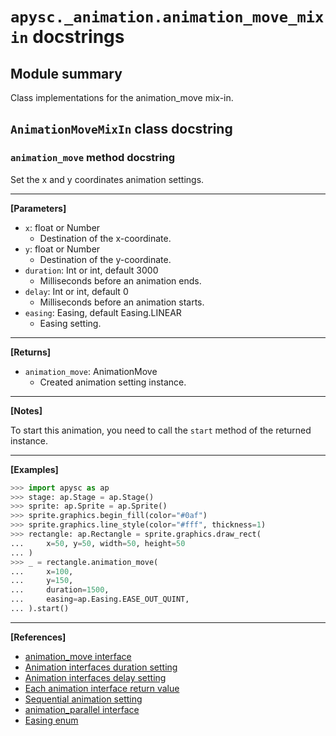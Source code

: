 # `apysc._animation.animation_move_mixin` docstrings

## Module summary

Class implementations for the animation_move mix-in.

## `AnimationMoveMixIn` class docstring

### `animation_move` method docstring

Set the x and y coordinates animation settings.<hr>

**[Parameters]**

- `x`: float or Number
  - Destination of the x-coordinate.
- `y`: float or Number
  - Destination of the y-coordinate.
- `duration`: Int or int, default 3000
  - Milliseconds before an animation ends.
- `delay`: Int or int, default 0
  - Milliseconds before an animation starts.
- `easing`: Easing, default Easing.LINEAR
  - Easing setting.

<hr>

**[Returns]**

- `animation_move`: AnimationMove
  - Created animation setting instance.

<hr>

**[Notes]**

To start this animation, you need to call the `start` method of the returned instance.<hr>

**[Examples]**

```py
>>> import apysc as ap
>>> stage: ap.Stage = ap.Stage()
>>> sprite: ap.Sprite = ap.Sprite()
>>> sprite.graphics.begin_fill(color="#0af")
>>> sprite.graphics.line_style(color="#fff", thickness=1)
>>> rectangle: ap.Rectangle = sprite.graphics.draw_rect(
...     x=50, y=50, width=50, height=50
... )
>>> _ = rectangle.animation_move(
...     x=100,
...     y=150,
...     duration=1500,
...     easing=ap.Easing.EASE_OUT_QUINT,
... ).start()
```

<hr>

**[References]**

- [animation_move interface](https://simon-ritchie.github.io/apysc/en/animation_move.html)
- [Animation interfaces duration setting](https://simon-ritchie.github.io/apysc/en/animation_duration.html)
- [Animation interfaces delay setting](https://simon-ritchie.github.io/apysc/en/animation_delay.html)
- [Each animation interface return value](https://simon-ritchie.github.io/apysc/en/animation_return_value.html)
- [Sequential animation setting](https://simon-ritchie.github.io/apysc/en/sequential_animation.html)
- [animation_parallel interface](https://simon-ritchie.github.io/apysc/en/animation_parallel.html)
- [Easing enum](https://simon-ritchie.github.io/apysc/en/easing_enum.html)